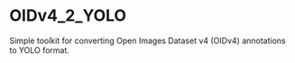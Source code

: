 # OIDv4_2_YOLO
Simple toolkit for converting Open Images Dataset v4 (OIDv4) annotations to YOLO format.
